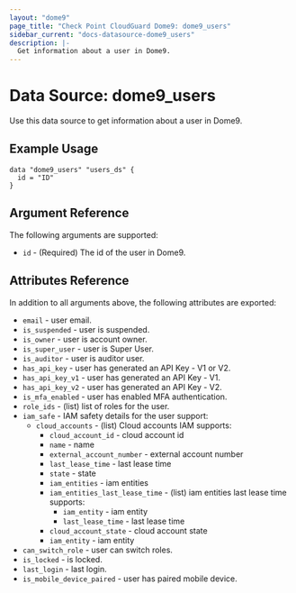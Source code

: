 ```yaml
---
layout: "dome9"
page_title: "Check Point CloudGuard Dome9: dome9_users"
sidebar_current: "docs-datasource-dome9_users"
description: |-
  Get information about a user in Dome9.
---
```


# Data Source: dome9_users

Use this data source to get information about a user in Dome9.

## Example Usage

```hcl
data "dome9_users" "users_ds" {
  id = "ID"
}

```

## Argument Reference

The following arguments are supported:

* `id` - (Required) The id of the user in Dome9.

## Attributes Reference

In addition to all arguments above, the following attributes are exported:

* `email` - user email. 
* `is_suspended` - user is suspended.
* `is_owner` - user is account owner.
* `is_super_user` - user is Super User.
* `is_auditor` - user is auditor user.
* `has_api_key` - user has generated an API Key - V1 or V2.
* `has_api_key_v1` - user has generated an API Key - V1.
* `has_api_key_v2` - user has generated an API Key - V2.
* `is_mfa_enabled` - user has enabled MFA authentication.
* `role_ids` - (list) list of roles for the user.
* `iam_safe` - IAM safety details for the user support:
    * `cloud_accounts` - (list) Cloud accounts IAM supports:
        * `cloud_account_id` - cloud account id 
        * `name` - name 
        * `external_account_number` - external account number 
        * `last_lease_time` - last lease time 
        * `state` - state 
        * `iam_entities` - iam entities 
        * `iam_entities_last_lease_time` - (list) iam entities last lease time supports:
            * `iam_entity` - iam entity 
            * `last_lease_time` - last lease time 
        * `cloud_account_state` - cloud account state 
        * `iam_entity` - iam entity 
* `can_switch_role` - user can switch roles.
* `is_locked` - is locked.
* `last_login` - last login.
* `is_mobile_device_paired` - user has paired mobile device.
